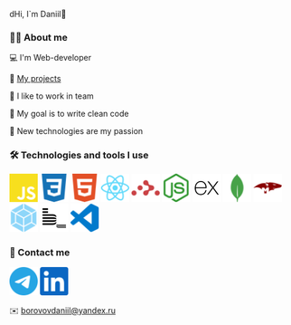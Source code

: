 dHi, I`m Daniil👋

### 👨‍💻 About me

💻 I'm Web-developer

💼 [My projects](https://github.com/Inc0re?tab=repositories)

🤝 I like to work in team

🧹 My goal is to write clean code

🤯 New technologies are my passion

### 🛠️ Technologies and tools I use
<div>
<img title="JS" alt="JS" src="./icons/javascript-color.svg" width="50">
<img title="CSS3" alt="CSS3" src="./icons/css3-color.svg" width="50" >
<img title="HTML5" alt="HTML5" src="./icons/html5-color.svg" width="50" >
<img title="React" alt="React" src="./icons/react-color.svg" width="50" >
<img title="React Router" alt="React Router" src="./icons/reactrouter-color.svg" width="50">
<img title="Node.js" alt="Node.js" src="./icons/nodedotjs-color.svg" width="50" >
<img title="Express.js" alt="Express.js" src="./icons/express-color.svg" width="50" >
<img title="MongoDB" alt="MongoDB" src="./icons/mongodb-color.svg" width="50" >
<img title="Mongoose" alt="Mongoose" src="./icons/mongoose-color.svg" width="50" >
<img title="Webpack" alt="Webpack" src="./icons/webpack-color.svg" width="50" >
<img title="BEM" alt="BEM" src="./icons/bem.svg" width="50" >
<img title="VS Code" alt="VS Code" src="./icons/visualstudiocode-color.svg" width="50" >
</div>

### 📝 Contact me

<a href="https://t.me/Inc0re" target="_blank" style="text-decoration: none;">
  <img alt="Telegram" src="./icons/telegram-color.svg" width="50">
</a>
<a href="https://www.linkedin.com/in/daniil-borovov-689a05254/" target="_blank" style="text-decoration: none;">
  <img alt="LinkedIn" src="./icons/linkedin-color.svg" width="50">
</a>

✉️ [borovovdaniil@yandex.ru](mailto:borovovdaniil@yandex.ru)
